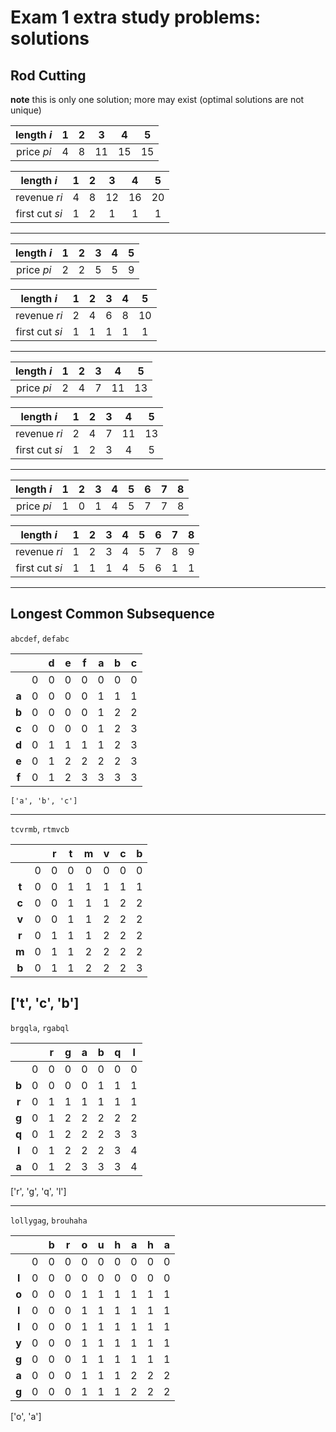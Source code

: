 # Exam 1 extra study problems: solutions

## Rod Cutting

**note** this is only one solution; more may exist (optimal solutions are not unique)

|length _i_|1|2|3|4|5|
|:---:|:---:|:---:|:---:|:---:|:---:|
|price _pi_|4|8|11|15|15|

|length _i_|1|2|3|4|5|
|:---:|:---:|:---:|:---:|:---:|:---:|
|revenue _ri_|4|8|12|16|20|
|first cut _si_|1|2|1|1|1|

---

|length _i_|1|2|3|4|5|
|:---:|:---:|:---:|:---:|:---:|:---:|
|price _pi_|2|2|5|5|9|

|length _i_|1|2|3|4|5|
|:---:|:---:|:---:|:---:|:---:|:---:|
|revenue _ri_|2|4|6|8|10|
|first cut _si_|1|1|1|1|1|

---

|length _i_|1|2|3|4|5|
|:---:|:---:|:---:|:---:|:---:|:---:|
|price _pi_|2|4|7|11|13|

|length _i_|1|2|3|4|5|
|:---:|:---:|:---:|:---:|:---:|:---:|
|revenue _ri_|2|4|7|11|13|
|first cut _si_|1|2|3|4|5|

---

|length _i_|1|2|3|4|5|6|7|8|
|:---:|:---:|:---:|:---:|:---:|:---:|:---:|:---:|:---:|
|price _pi_|1|0|1|4|5|7|7|8|

|length _i_|1|2|3|4|5|6|7|8|
|:---:|:---:|:---:|:---:|:---:|:---:|:---:|:---:|:---:|
|revenue _ri_|1|2|3|4|5|7|8|9|
|first cut _si_|1|1|1|4|5|6|1|1|

---

## Longest Common Subsequence

`abcdef`, `defabc`

|||d|e|f|a|b|c|
|:---:|:---:|:---:|:---:|:---:|:---:|:---:|:---:|
||0|0|0|0|0|0|0|0|
|**a**|0|0|0|0|1|1|1|
|**b**|0|0|0|0|1|2|2|
|**c**|0|0|0|0|1|2|3|
|**d**|0|1|1|1|1|2|3|
|**e**|0|1|2|2|2|2|3|
|**f**|0|1|2|3|3|3|3|

`['a', 'b', 'c']`

---

`tcvrmb`, `rtmvcb`

|||r|t|m|v|c|b|
|:---:|:---:|:---:|:---:|:---:|:---:|:---:|:---:|
||0|0|0|0|0|0|0|0|
|**t**|0|0|1|1|1|1|1|
|**c**|0|0|1|1|1|2|2|
|**v**|0|0|1|1|2|2|2|
|**r**|0|1|1|1|2|2|2|
|**m**|0|1|1|2|2|2|2|
|**b**|0|1|1|2|2|2|3|

['t', 'c', 'b']
---

`brgqla`, `rgabql`

|||r|g|a|b|q|l|
|:---:|:---:|:---:|:---:|:---:|:---:|:---:|:---:|
||0|0|0|0|0|0|0|0|
|**b**|0|0|0|0|1|1|1|
|**r**|0|1|1|1|1|1|1|
|**g**|0|1|2|2|2|2|2|
|**q**|0|1|2|2|2|3|3|
|**l**|0|1|2|2|2|3|4|
|**a**|0|1|2|3|3|3|4|

['r', 'g', 'q', 'l']

---

`lollygag`, `brouhaha`

|||b|r|o|u|h|a|h|a|
|:---:|:---:|:---:|:---:|:---:|:---:|:---:|:---:|:---:|:---:|
||0|0|0|0|0|0|0|0|0|0|
|**l**|0|0|0|0|0|0|0|0|0|
|**o**|0|0|0|1|1|1|1|1|1|
|**l**|0|0|0|1|1|1|1|1|1|
|**l**|0|0|0|1|1|1|1|1|1|
|**y**|0|0|0|1|1|1|1|1|1|
|**g**|0|0|0|1|1|1|1|1|1|
|**a**|0|0|0|1|1|1|2|2|2|
|**g**|0|0|0|1|1|1|2|2|2|

['o', 'a']
